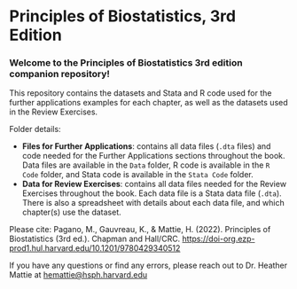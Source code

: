 # Principles of Biostatistics, 3rd Edition

### Welcome to the Principles of Biostatistics 3rd edition companion repository!

This repository contains the datasets and Stata and R code used for the further applications examples for each chapter, as well as the datasets used in the Review Exercises.

Folder details:

* __Files for Further Applications__: contains all data files (`.dta` files) and code needed for the Further Applications sections throughout the book. Data files are available in the `Data` folder, R code is available in the `R Code` folder, and Stata code is available in the `Stata Code` folder. 
* __Data for Review Exercises__: contains all data files needed for the Review Exercises throughout the book. Each data file is a Stata data file (`.dta`). There is also a spreadsheet with details about each data file, and which chapter(s) use the dataset. 


Please cite: Pagano, M., Gauvreau, K., & Mattie, H. (2022). Principles of Biostatistics (3rd ed.). Chapman and Hall/CRC. https://doi-org.ezp-prod1.hul.harvard.edu/10.1201/9780429340512

If you have any questions or find any errors, please reach out to Dr. Heather Mattie at hemattie@hsph.harvard.edu
